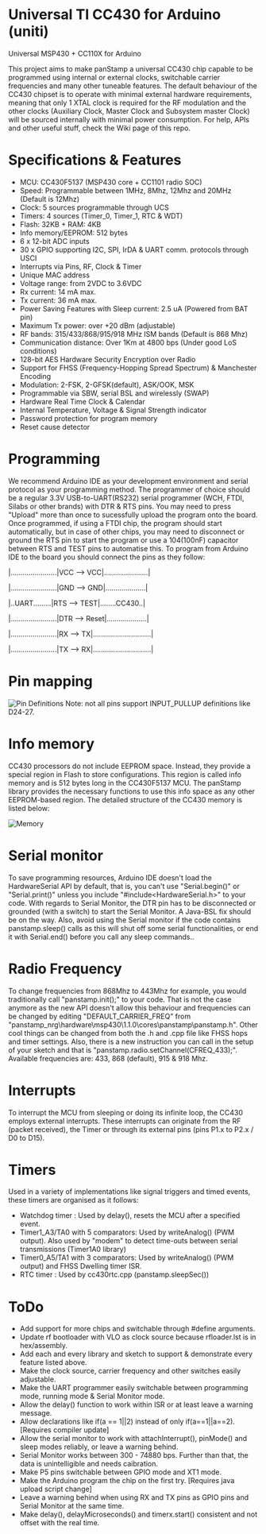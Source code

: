 # Universal TI CC430 for Arduino (uniti)
Universal MSP430 + CC110X for Arduino

This project aims to make panStamp a universal CC430 chip capable to be programmed using internal or external clocks, switchable carrier frequencies and many other tuneable features.
The default behaviour of the CC430 chipset is to operate with minimal external hardware requirements, meaning that only 1 XTAL clock is required for the RF modulation and the other clocks (Auxiliary Clock, Master Clock and Subsystem master Clock) will be sourced internally with minimal power consumption. For help, APIs and other useful stuff, check the Wiki page of this repo.


# Specifications & Features

* MCU: CC430F5137 (MSP430 core + CC1101 radio SOC)
* Speed: Programmable between 1MHz, 8Mhz, 12Mhz and 20MHz (Default is 12Mhz)
* Clock: 5 sources programmable through UCS
* Timers: 4 sources (Timer_0, Timer_1, RTC & WDT)
* Flash: 32KB + RAM: 4KB
* Info memory/EEPROM: 512 bytes
* 6 x 12-bit ADC inputs
* 30 x GPIO supporting I2C, SPI, IrDA & UART comm. protocols through USCI
* Interrupts via Pins, RF, Clock & Timer
* Unique MAC address
* Voltage range: from 2VDC to 3.6VDC
* Rx current: 14 mA max.
* Tx current: 36 mA max.
* Power Saving Features with Sleep current: 2.5 uA (Powered from BAT pin)
* Maximum Tx power: over +20 dBm (adjustable)
* RF bands: 315/433/868/915/918 MHz ISM bands (Default is 868 Mhz)
* Communication distance: Over 1Km at 4800 bps (Under good LoS conditions)
* 128-bit AES Hardware Security Encryption over Radio
* Support for FHSS (Frequency-Hopping Spread Spectrum) & Manchester Encoding
* Modulation: 2-FSK, 2-GFSK(default), ASK/OOK, MSK
* Programmable via SBW, serial BSL and wirelessly (SWAP)
* Hardware Real Time Clock & Calendar
* Internal Temperature, Voltage & Signal Strength indicator
* Password protection for program memory
* Reset cause detector


# Programming

We recommend Arduino IDE as your development environment and serial protocol as your programming method. The programmer of choice should be a regular 3.3V USB-to-UART(RS232) serial programmer (WCH, FTDI, Silabs or other brands) with DTR & RTS pins. You may need to press "Upload" more than once to sucessfully upload the program onto the board. Once programmed, if using a FTDI chip, the program should start automatically, but in case of other chips, you may need to disconnect or ground the RTS pin to start the program or use a 104(100nF) capacitor between RTS and TEST pins to automatise this. To program from Arduino IDE to the board you should connect the pins as they follow:

|.......................|VCC --> VCC|......................|

|.......................|GND --> GND|....................|

|..UART.........|RTS --> TEST|........CC430..|

|.......................|DTR --> Reset|....................|

|.......................|RX  --> TX|.............................|

|.......................|TX  --> RX|.............................|


# Pin mapping
![Pin Definitions](https://github.com/alexceltare2/arduino_nrg/blob/master/resources/cc430-pins.png)
Note: not all pins support INPUT_PULLUP definitions like D24-27.

# Info memory
CC430 processors do not include EEPROM space. Instead, they provide a special region in Flash to store configurations. This region is called info memory and is 512 bytes long in the CC430F5137 MCU. The panStamp library provides the necessary functions to use this info space as any other EEPROM-based region. The detailed structure of the CC430 memory is listed below:

![Memory](https://github.com/alexceltare2/arduino_nrg/blob/master/resources/cc430-mem.png)

# Serial monitor
To save programming resources, Arduino IDE doesn't load the HardwareSerial API by default, that is, you can't use "Serial.begin()" or "Serial.print()" unless you include "#include<HardwareSerial.h>" to your code.
With regards to Serial Monitor, the DTR pin has to be disconnected or grounded (with a switch) to start the Serial Monitor. A Java-BSL fix should be on the way. Also, avoid using the Serial monitor if the code contains panstamp.sleep() calls as this will shut off some serial functionalities, or end it with Serial.end() before you call any sleep commands..

# Radio Frequency
To change frequencies from 868Mhz to 443Mhz for example, you would traditionally call "panstamp.init();" to your code. That is not the case anymore as the new API doesn't allow this behaviour and frequencies can be changed by editing "DEFAULT_CARRIER_FREQ" from "panstamp_nrg\hardware\msp430\1.1.0\cores\panstamp\panstamp.h". Other cool things can be changed from both the .h and .cpp file like FHSS hops and timer settings. Also, there is a new instruction you can call in the setup of your sketch and that is "panstamp.radio.setChannel(CFREQ_433);". Available frequencies are: 433, 868 (default), 915 & 918 Mhz.

# Interrupts
To interrupt the MCU from sleeping or doing its infinite loop, the CC430 employs external interrupts. These interrupts can originate from the RF (packet received), the Timer or through its external pins (pins P1.x to P2.x / D0 to D15). 

# Timers
Used in a variety of implementations like signal triggers and timed events, these timers are organised as it follows:
- Watchdog timer : Used by delay(), resets the MCU after a specified event.
- Timer1_A3/TA0 with 5 comparators: Used by writeAnalog() (PWM output). Also used by "modem" to detect time-outs between serial transmissions (Timer1A0 library)
- Timer0_A5/TA1 with 3 comparators: Used by writeAnalog() (PWM output) and FHSS Dwelling timer ISR.
- RTC timer : Used by cc430rtc.cpp (panstamp.sleepSec())

# ToDo
- Add support for more chips and switchable through #define arguments.
- Update rf bootloader with VLO as clock source because rfloader.lst is in hex/assembly.
- Add each and every library and sketch to support & demonstrate every feature listed above.
- Make the clock source, carrier frequency and other switches easily adjustable.
- Make the UART programmer easily switchable between programming mode, running mode & Serial Monitor mode.
- Allow the delay() function to work within ISR or at least leave a warning message.
- Allow declarations like if(a == 1||2) instead of only if(a==1||a==2). [Requires compiler update]
- Allow the serial monitor to work with attachInterrupt(), pinMode() and sleep modes reliably, or leave a warning behind.
- Serial Monitor works between 300 - 74880 bps. Further than that, the data is unintelligible and needs caibration.
- Make P5 pins switchable between GPIO mode and XT1 mode.
- Make the Arduino program the chip on the first try. [Requires java upload script change]
- Leave a warning behind when using RX and TX pins as GPIO pins and Serial Monitor at the same time.
- Make delay(), delayMicroseconds() and timerx.start() consistent and not offset with the real time.
